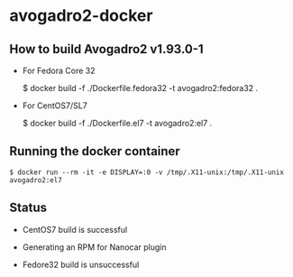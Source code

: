 # avogadro2-docker

## How to build Avogadro2 v1.93.0-1
 * For Fedora Core 32

	$ docker build -f ./Dockerfile.fedora32 -t avogadro2:fedora32 .

 * For CentOS7/SL7

	$ docker build -f ./Dockerfile.el7 -t avogadro2:el7 .


## Running the docker container

	$ docker run --rm -it -e DISPLAY=:0 -v /tmp/.X11-unix:/tmp/.X11-unix avogadro2:el7 


## Status

 * CentOS7 build is successful
 * Generating an RPM for Nanocar plugin

 * Fedore32 build is unsuccessful
